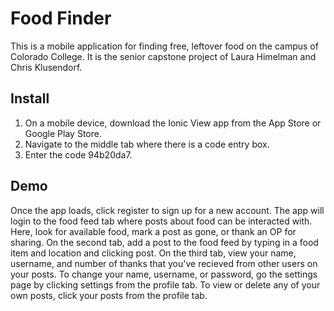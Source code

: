 # Food Finder

This is a mobile application for finding free, leftover food on the campus of Colorado College. It is the senior capstone project of Laura Himelman and Chris Klusendorf.

## Install

1. On a mobile device, download the Ionic View app from the App Store or Google Play Store.
2. Navigate to the middle tab where there is a code entry box.
3. Enter the code 94b20da7.

## Demo

Once the app loads, click register to sign up for a new account. The app will login to the food feed tab where posts about food can be interacted with. Here, look for available food, mark a post as gone, or thank an OP for sharing. On the second tab, add a post to the food feed by typing in a food item and location and clicking post. On the third tab, view your name, username, and number of thanks that you've recieved from other users on your posts. To change your name, username, or password, go the settings page by clicking settings from the profile tab. To view or delete any of your own posts, click your posts from the profile tab. 
